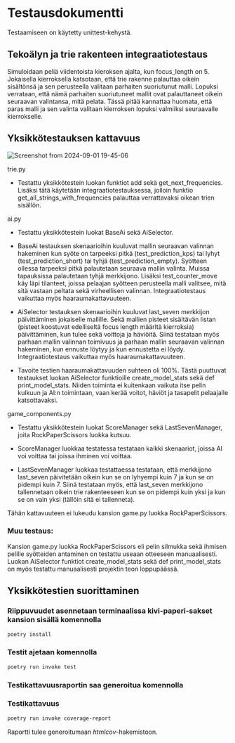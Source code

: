 # Testausdokumentti

Testaamiseen on käytetty unittest-kehystä. 

## Tekoälyn ja trie rakenteen integraatiotestaus

Simuloidaan peliä viidentoista kieroksen ajalta, kun focus_length on 5. Jokaisella kierroksella katsotaan, että trie rakenne palauttaa oikein sisältönsä ja sen perusteella valitaan parhaiten suoriutunut malli. Lopuksi verrataan, että nämä parhaiten suoriutuneet mallit ovat palauttaneet oikein seuraavan valintansa, mitä pelata. Tässä pitää kannattaa huomata, että paras malli ja sen valinta valitaan kierroksen lopuksi valmiiksi seuraavalle kierrokselle. 

## Yksikkötestauksen kattavuus

![Screenshot from 2024-09-01 19-45-06](https://github.com/user-attachments/assets/b4574397-6df7-4bce-8c98-05263796edc4)

trie.py
- Testattu yksikkötestein luokan funktiot add sekä get_next_frequencies. Lisäksi tätä käytetään integraatiotestauksessa, jolloin funktio get_all_strings_with_frequencies palauttaa verrattavaksi oikean trien sisällön.

ai.py
- Testattu yksikkötestein luokat BaseAi sekä AiSelector.

- BaseAi testauksen skenaarioihin kuuluvat mallin seuraavan valinnan hakeminen kun syöte on tarpeeksi pitkä (test_prediction_kps) tai lyhyt (test_prediction_short) tai tyhjä (test_prediction_empty). Syötteen ollessa tarpeeksi pitkä palautetaan seuraava mallin valinta. Muissa tapauksissa palautetaan tyhjä merkkijono. Lisäksi test_counter_move käy läpi tilanteet, joissa pelaajan syötteen perusteella malli valitsee, mitä sitä vastaan peltata sekä virheellisen valinnan. Integraatiotestaus vaikuttaa myös haaraumakattavuuteen.

- AiSelector testauksen skenaarioihin kuuluvat last_seven merkkijon päivittäminen jokaiselle mallille. Sekä mallien pisteet sisältävän listan (pisteet koostuvat edelliseltä focus length määrltä kierroksia) päivittäminen, kun tulee sekä voittoja ja häviöitä. Siinä testataan myös parhaan mallin valinnan toimivuus ja parhaan mallin seuraavan valinnan hakeminen, kun ennuste löytyy ja kun ennustetta ei löydy. Integraatiotestaus vaikuttaa myös haaraumakattavuuteen.

- Tavoite testien haaraumakattavuuden suhteen oli 100%. Tästä puuttuvat testaukset luokan AiSelector funktioille create_model_stats sekä def print_model_stats. Niiden toiminta ei kuitenkaan vaikuta itse pelin kulkuun ja AI:n toimintaan, vaan kerää voitot, häviöt ja tasapelit pelaajalle katsottavaksi. 

game_components.py
- Testattu yksikkötestein luokat ScoreManager sekä LastSevenManager, joita RockPaperScissors luokka kutsuu.

- ScoreManager luokkaa testatessa testataan kaikki skenaariot, joissa AI voi voittaa tai joissa ihminen voi voittaa.

- LastSevenManager luokkaa testattaessa testataan, että merkkijono last_seven päivitetään oikein kun se on lyhyempi kuin 7 ja kun se on pidempi kuin 7. Siinä testataan myös, että last_seven merkkijono tallennetaan oikein trie rakenteeseen kun se on pidempi kuin yksi ja kun se on vain yksi (tällöin sitä ei tallenneta). 

Tähän kattavuuteen ei lukeudu kansion game.py luokka RockPaperScissors.

### Muu testaus:
Kansion game.py luokka RockPaperScissors eli pelin silmukka sekä ihmisen pelille syötteiden antaminen on testattu useaan otteeseen manuaalisesti.
Luokan AiSelector funktiot create_model_stats sekä def print_model_stats on myös testattu manuaalisesti projektin teon loppupäässä.

## Yksikkötestien suorittaminen

### Riippuvuudet asennetaan terminaalissa kivi-paperi-sakset kansion sisällä komennolla

```bash
poetry install
```

### Testit ajetaan komennolla

```bash
poetry run invoke test
```

### Testikattavuusraportin saa generoitua komennolla


### Testikattavuus

```bash
poetry run invoke coverage-report
```

Raportti tulee generoitumaan _htmlcov_-hakemistoon.
